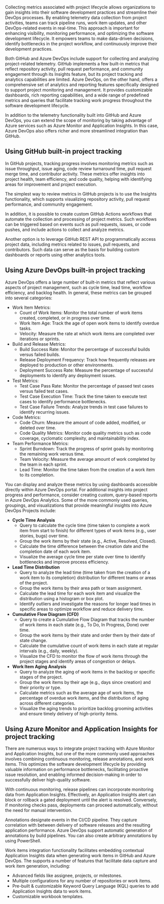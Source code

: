 Collecting metrics associated with project lifecycle allows organizations to gain insights into their software development practices and streamline their DevOps processes. By enabling telemetry data collection from project activities, teams can track pipeline runs, work item updates, and other DevOps-related events in real-time. This approach is important for enhancing visibility, monitoring performance, and optimizing the software development lifecycle. It empowers teams to make data-driven decisions, identify bottlenecks in the project workflow, and continuously improve their development practices.

Both GitHub and Azure DevOps include support for collecting and analyzing project-related telemetry. GitHub implements a few built-in metrics that reflect repository activity, pull request performance, and community engagement through its Insights feature, but its project tracking and analytics capabilities are limited. Azure DevOps, on the other hand, offers a comprehensive set of analytics and reporting features specifically designed to support project monitoring and management. It provides customizable dashboards, rich reporting capabilities, and a wide range of predefined metrics and queries that facilitate tracking work progress throughout the software development lifecycle.

In addition to the telemetry functionality built into GitHub and Azure DevOps, you can extend the scope of monitoring by taking advantage of Azure services such as Azure Monitor and Application Insights. In this case, Azure DevOps also offers richer and more streamlined integration than GitHub.

## Using GitHub built-in project tracking

In GitHub projects, tracking progress involves monitoring metrics such as issue throughput, issue aging, code review turnaround time, pull request merge time, and contributor activity. These metrics offer insights into project health, team efficiency, and code quality, helping with identifying areas for improvement and project execution.

The simplest way to review metrics in GitHub projects is to use the Insights functionality, which supports visualizing repository activity, pull request performance, and community engagement.

In addition, it is possible to create custom GitHub Actions workflows that automate the collection and processing of project metrics. Such workflows can be triggered based on events such as pull requests, issues, or code pushes, and include actions to collect and analyze metrics.

Another option is to leverage GitHub REST API to programmatically access project data, including metrics related to issues, pull requests, and contributors. Such data can serve as the basis for building custom dashboards or reports using other analytics tools.

## Using Azure DevOps built-in project tracking

Azure DevOps offers a large number of built-in metrics that reflect various aspects of project management, such as cycle time, lead time, workflow efficiency, and backlog health. In general, these metrics can be grouped into several categories:

 -  Work Item Metrics:
     -  Count of Work Items: Monitor the total number of work items created, completed, or in progress over time.
     -  Work Item Age: Track the age of open work items to identify overdue tasks.
     -  Velocity: Measure the rate at which work items are completed over iterations or sprints.
 -  Build and Release Metrics:
     -  Build Success Rate: Monitor the percentage of successful builds versus failed builds.
     -  Release Deployment Frequency: Track how frequently releases are deployed to production or other environments.
     -  Deployment Success Rate: Measure the percentage of successful deployments to identify any deployment issues.
 -  Test Metrics:
     -  Test Case Pass Rate: Monitor the percentage of passed test cases versus failed test cases.
     -  Test Case Execution Time: Track the time taken to execute test cases to identify performance bottlenecks.
     -  Test Case Failure Trends: Analyze trends in test case failures to identify recurring issues.
 -  Code Metrics:
     -  Code Churn: Measure the amount of code added, modified, or deleted over time.
     -  Code Quality Metrics: Monitor code quality metrics such as code coverage, cyclomatic complexity, and maintainability index.
 -  Team Performance Metrics:
     -  Sprint Burndown: Track the progress of sprint goals by monitoring the remaining work versus time.
     -  Team Velocity: Measure the average amount of work completed by the team in each sprint.
     -  Lead Time: Monitor the time taken from the creation of a work item to its completion.

You can display and analyze these metrics by using dashboards accessible directly within Azure DevOps portal. For additional insights into project progress and performance, consider creating custom, query-based reports in Azure DevOps Analytics. Some of the more commonly used queries, groupings, and visualizations that provide meaningful insights into Azure DevOps Projects include:

 -  **Cycle Time Analysis**
     -  Query to calculate the cycle time (time taken to complete a work item from start to finish) for different types of work items (e.g., user stories, bugs) over time.
     -  Group the work items by their state (e.g., Active, Resolved, Closed).
     -  Calculate the time difference between the creation date and the completion date of each work item.
     -  Visualize the average cycle time per state over time to identify bottlenecks and improve process efficiency.
 -  **Lead Time Distribution**
     -  Query to analyze the lead time (time taken from the creation of a work item to its completion) distribution for different teams or areas of the project.
     -  Group the work items by their area path or team assignment.
     -  Calculate the lead time for each work item and visualize the distribution using a histogram or box plot.
     -  Identify outliers and investigate the reasons for longer lead times in specific areas to optimize workflow and reduce delivery time.
 -  **Cumulative Flow Diagram (CFD)**
     -  Query to create a Cumulative Flow Diagram that tracks the number of work items in each state (e.g., To Do, In Progress, Done) over time.
     -  Group the work items by their state and order them by their date of state change.
     -  Calculate the cumulative count of work items in each state at regular intervals (e.g., daily, weekly).
     -  Visualize the CFD to monitor the flow of work items through the project stages and identify areas of congestion or delays.
 -  **Work Item Aging Analysis**
     -  Query to analyze the aging of work items in the backlog or specific stages of the project.
     -  Group the work items by their age (e.g., days since creation) and their priority or type.
     -  Calculate metrics such as the average age of work items, the percentage of overdue work items, and the distribution of aging across different categories.
     -  Visualize the aging trends to prioritize backlog grooming activities and ensure timely delivery of high-priority items.

## Using Azure Monitor and Application Insights for project tracking

There are numerous ways to integrate project tracking with Azure Monitor and Application Insights, but one of the more commonly used approaches involves combining continuous monitoring, release annotations, and work items. This optimizes the software development lifecycle by providing valuable information on performance bottlenecks, facilitating proactive issue resolution, and enabling informed decision-making in order to successfully deliver high-quality software.

With continuous monitoring, release pipelines can incorporate monitoring data from Application Insights. Effectively, an Application Insights alert can block or rollback a gated deployment until the alert is resolved. Conversely, if monitoring checks pass, deployments can proceed automatically, without the need for manual intervention.

Annotations designate events in the CI/CD pipeline. They capture correlation with between delivery of software releases and the resulting application performance. Azure DevOps support automatic generation of annotations by build pipelines. You can also create arbitrary annotations by using PowerShell.

Work items integration functionality facilitates embedding contextual Application Insights data when generating work items in GitHub and Azure DevOps. The supports a number of features that facilitate data capture and work item generation, including:

 -  Advanced fields like assignee, projects, or milestones.
 -  Multiple configurations for any number of repositories or work items.
 -  Pre-built & customizable Keyword Query Language (KQL) queries to add Application Insights data to work items.
 -  Customizable workbook templates.
